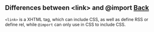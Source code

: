 ## Differences between &lt;link&gt; and &#64;import [Back](./qa.md)

`<link>` is a XHTML tag, which can include CSS, as well as define RSS or define rel, while `@import` can only use in CSS to include CSS.

